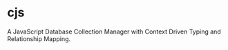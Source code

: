 # cjs
A JavaScript Database Collection Manager with Context Driven Typing and Relationship Mapping.
